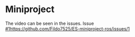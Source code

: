 # Miniproject

The video can be seen in the issues. Issue [#1](https://github.com/Fildo7525/ES-miniproject-ros/issues/1)https://github.com/Fildo7525/ES-miniproject-ros/issues/1

